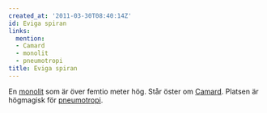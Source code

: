 ```yaml
---
created_at: '2011-03-30T08:40:14Z'
id: Eviga spiran
links:
  mention:
  - Camard
  - monolit
  - pneumotropi
title: Eviga spiran
---
```


En [monolit] som är över femtio meter hög. Står öster om [Camard]. Platsen är högmagisk för
[pneumotropi].

  [monolit]: monolit
  [Camard]: Camard
  [pneumotropi]: pneumotropi
